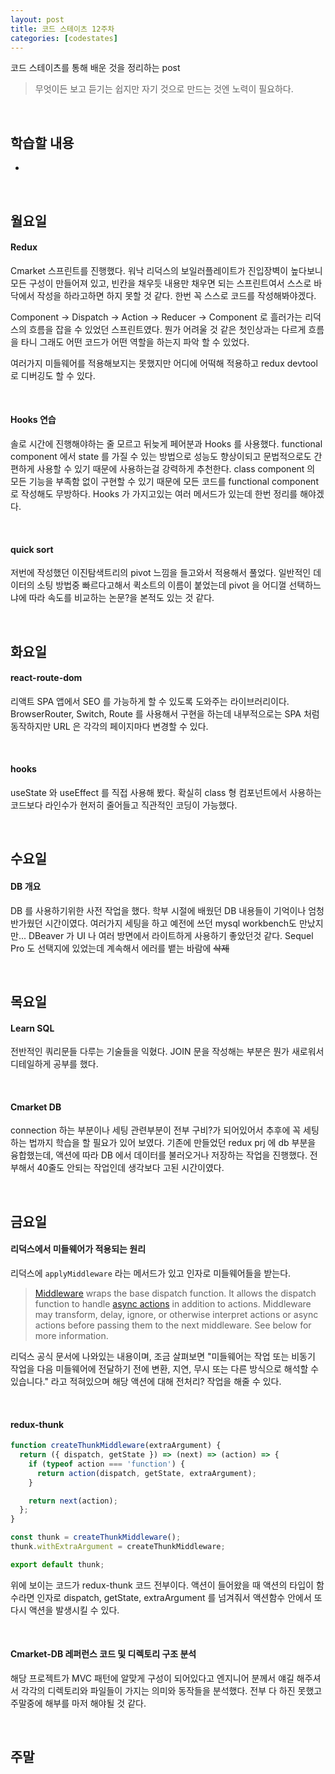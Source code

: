 ```yaml
---
layout: post
title: 코드 스테이츠 12주차
categories: [codestates]
---
```


코드 스테이츠를 통해 배운 것을 정리하는 post

> 무엇이든 보고 듣기는 쉽지만
> 자기 것으로 만드는 것엔 노력이 필요하다.

<br>

## 학습할 내용

- 

<br>

## 월요일

#### Redux

Cmarket 스프린트를 진행했다. 워낙 리덕스의 보일러플레이트가 진입장벽이 높다보니 모든 구성이 만들어져 있고, 빈칸을 채우듯 내용만 채우면 되는 스프린트여서 스스로 바닥에서 작성을 하라고하면 하지 못할 것 같다. 한번 꼭 스스로 코드를 작성해봐야겠다.

Component -> Dispatch -> Action -> Reducer -> Component 로 흘러가는 리덕스의 흐름을 잡을 수 있었던 스프린트였다. 뭔가 어려울 것  같은 첫인상과는 다르게 흐름을 타니 그래도 어떤 코드가 어떤 역할을 하는지 파악 할 수 있었다.

여러가지 미들웨어를 적용해보지는 못했지만 어디에 어떡해 적용하고 redux devtool 로 디버깅도 할 수 있다.

<br>

#### Hooks 연습

솔로 시간에 진행해야하는 줄 모르고 뒤늦게 페어분과 Hooks 를 사용했다. functional component 에서 state 를 가질 수 있는 방법으로 성능도 향상이되고 문법적으로도 간편하게 사용할 수 있기 때문에 사용하는걸 강력하게 추천한다. class component 의 모든 기능을 부족함 없이 구현할 수 있기 때문에 모든 코드를 functional component 로 작성해도 무방하다. Hooks 가 가지고있는 여러 메서드가 있는데 한번 정리를 해야겠다.

<br>

#### quick sort

저번에 작성했던 이진탐색트리의 pivot 느낌을 들고와서 적용해서 풀었다. 일반적인 데이터의 소팅 방법중 빠르다고해서 퀵소트의 이름이 붙었는데 pivot 을 어디껄 선택하느냐에 따라 속도를 비교하는 논문?을 본적도 있는 것 같다.

<br>

## 화요일

#### react-route-dom

리액트 SPA 앱에서 SEO 를 가능하게 할 수 있도록 도와주는 라이브러리이다. BrowserRouter, Switch, Route 를 사용해서 구현을 하는데 내부적으로는 SPA 처럼 동작하지만 URL 은 각각의 페이지마다 변경할 수 있다. 

<br>

#### hooks

useState 와 useEffect 를 직접 사용해 봤다. 확실히 class 형 컴포넌트에서 사용하는 코드보다 라인수가 현저히 줄어들고 직관적인 코딩이 가능했다.

<br>

## 수요일

#### DB 개요

DB 를 사용하기위한 사전 작업을 했다. 학부 시절에 배웠던 DB 내용들이 기억이나 엄청 반가웠던 시간이였다. 여러가지 세팅을 하고 예전에 쓰던 mysql workbench도 만났지만... DBeaver 가 UI 나 여러 방면에서 라이트하게 사용하기 좋았던것 같다. Sequel Pro 도 선택지에 있었는데 계속해서 에러를 뱉는 바람에 ~~삭제~~

<br>

## 목요일

#### Learn SQL

전반적인 쿼리문들 다루는 기술들을 익혔다. JOIN 문을 작성해는 부분은 뭔가 새로워서 디테일하게 공부를 했다.

<br>

#### Cmarket DB

connection 하는 부분이나 세팅 관련부분이 전부 구비?가 되어있어서 추후에 꼭 세팅하는 법까지 학습을 할 필요가 있어 보였다. 기존에 만들었던 redux prj 에 db 부분을 융합했는데, 액션에 따라 DB 에서 데이터를 불러오거나 저장하는 작업을 진행했다.  전부해서 40줄도 안되는 작업인데 생각보다 고된 시간이였다.

<br>

## 금요일

#### 리덕스에서 미들웨어가 적용되는 원리

리덕스에 `applyMiddleware` 라는 메서드가 있고 인자로 미들웨어들을 받는다. 

> [Middleware](https://redux.js.org/understanding/thinking-in-redux/glossary#middleware) wraps the base dispatch function. It allows the dispatch function to handle [async actions](https://redux.js.org/understanding/thinking-in-redux/glossary#async-action) in addition to actions. Middleware may transform, delay, ignore, or otherwise interpret actions or async actions before passing them to the next middleware. See below for more information.

리덕스 공식 문서에 나와있는 내용이며, 조금 살펴보면 "미들웨어는 작업 또는 비동기 작업을 다음 미들웨어에 전달하기 전에 변환, 지연, 무시 또는 다른 방식으로 해석할 수 있습니다." 라고 적혀있으며 해당 액션에 대해 전처리? 작업을 해줄 수 있다.

<br>

#### redux-thunk

```javascript
function createThunkMiddleware(extraArgument) {
  return ({ dispatch, getState }) => (next) => (action) => {
    if (typeof action === 'function') {
      return action(dispatch, getState, extraArgument);
    }

    return next(action);
  };
}

const thunk = createThunkMiddleware();
thunk.withExtraArgument = createThunkMiddleware;

export default thunk;
```

위에 보이는 코드가 redux-thunk 코드 전부이다. 액션이 들어왔을 때 액션의 타입이 함수라면 인자로 dispatch, getState, extraArgument 를 넘겨줘서 액션함수 안에서 또 다시 액션을 발생시킬 수 있다.

<br>

#### Cmarket-DB 레퍼런스 코드 및 디렉토리 구조 분석

해당 프로젝트가 MVC 패턴에 알맞게 구성이 되어있다고 엔지니어 분께서 얘길 해주셔서 각각의 디렉토리와 파일들이 가지는 의미와 동작들을 분석했다. 전부 다 하진 못했고 주말중에 해부를 마저 해야될 것 같다.

<br>

## 주말

